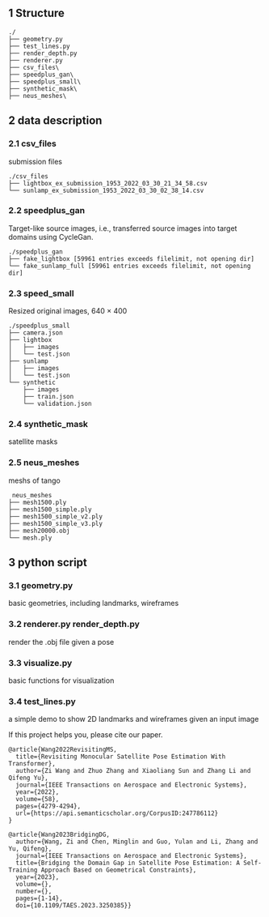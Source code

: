 


## 1 Structure
```
./
├── geometry.py
├── test_lines.py
├── render_depth.py
├── renderer.py
├── csv_files\
├── speedplus_gan\
├── speedplus_small\
├── synthetic_mask\
├── neus_meshes\

```
## 2 data description

### 2.1 csv_files
submission files
```
./csv_files
├── lightbox_ex_submission_1953_2022_03_30_21_34_58.csv
└── sunlamp_ex_submission_1953_2022_03_30_02_38_14.csv
```

### 2.2 speedplus_gan
Target-like source images, i.e., transferred source images into target domains using CycleGan.

```
./speedplus_gan
├── fake_lightbox [59961 entries exceeds filelimit, not opening dir]
└── fake_sunlamp_full [59961 entries exceeds filelimit, not opening dir]
```

### 2.3 speed_small
Resized original images, 640 $\times$ 400

```
./speedplus_small
├── camera.json
├── lightbox
│   ├── images
│   └── test.json
├── sunlamp
│   ├── images
│   └── test.json
└── synthetic
    ├── images
    ├── train.json
    └── validation.json
```
### 2.4 synthetic_mask
satellite masks

### 2.5 neus_meshes
meshs of tango
```
 neus_meshes
├── mesh1500.ply
├── mesh1500_simple.ply
├── mesh1500_simple_v2.ply
├── mesh1500_simple_v3.ply
├── mesh20000.obj
└── mesh.ply
```

## 3 python script
### 3.1 geometry.py
basic geometries, including landmarks, wireframes

### 3.2 renderer.py render_depth.py
render the .obj file given a pose

### 3.3 visualize.py
basic functions for visualization

### 3.4 test_lines.py
a simple demo to show 2D landmarks and wireframes given an input image


If this project helps you, please cite our paper.

```
@article{Wang2022RevisitingMS,
  title={Revisiting Monocular Satellite Pose Estimation With Transformer},
  author={Zi Wang and Zhuo Zhang and Xiaoliang Sun and Zhang Li and Qifeng Yu},
  journal={IEEE Transactions on Aerospace and Electronic Systems},
  year={2022},
  volume={58},
  pages={4279-4294},
  url={https://api.semanticscholar.org/CorpusID:247786112}
}
```
```
@article{Wang2023BridgingDG,
  author={Wang, Zi and Chen, Minglin and Guo, Yulan and Li, Zhang and Yu, Qifeng},
  journal={IEEE Transactions on Aerospace and Electronic Systems}, 
  title={Bridging the Domain Gap in Satellite Pose Estimation: A Self-Training Approach Based on Geometrical Constraints}, 
  year={2023},
  volume={},
  number={},
  pages={1-14},
  doi={10.1109/TAES.2023.3250385}}
```




